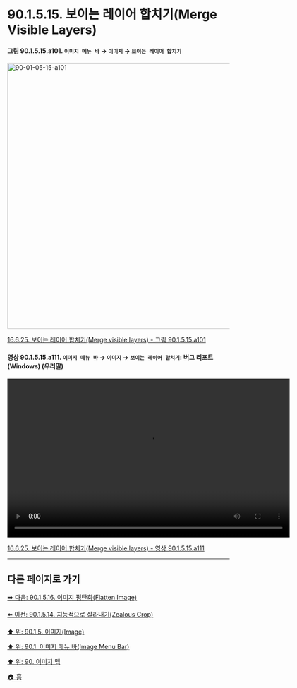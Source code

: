 # 90.1.5.15. 보이는 레이어 합치기(Merge Visible Layers)

<a id="90-01-05-15-a101"></a>

#### 그림 90.1.5.15.a101. `이미지 메뉴 바` → `이미지` → `보이는 레이어 합치기`
<img width="977" height="603" alt="90-01-05-15-a101" src="https://github.com/user-attachments/assets/ba5888db-ac38-46f4-9f4f-b944dc8a04fd" />

[16.6.25. 보이는 레이어 합치기(Merge visible layers) - 그림 90.1.5.15.a101](./16-06-25-00-merge_visible_layers.md#90-01-05-15-a101)

<a id="90-01-05-15-a111"></a>

#### 영상 90.1.5.15.a111. `이미지 메뉴 바` → `이미지` → `보이는 레이어 합치기`: 버그 리포트 (Windows) (우리말)
<video controls="controls" width="640" height="360" src="https://github.com/user-attachments/assets/1a515547-2a7d-4dc3-a22c-aefab489c5c9"></video>

[16.6.25. 보이는 레이어 합치기(Merge visible layers) - 영상 90.1.5.15.a111](./16-06-25-00-merge_visible_layers.md#90-01-05-15-a111)

***

## 다른 페이지로 가기

[➡️ 다음: 90.1.5.16. 이미지 평탄화(Flatten Image)](./90-01-05-16-flatten_image.md)

[⬅️ 이전: 90.1.5.14. 지능적으로 잘라내기(Zealous Crop)](./90-01-05-14-zealous_crop.md)

[⬆️ 위: 90.1.5. 이미지(Image)](./90-01-05-00-image.md)

[⬆️ 위: 90.1. 이미지 메뉴 바(Image Menu Bar)](./90-01-00-image-menu-bar.md)

[⬆️ 위: 90. 이미지 맵](./90-00-image-map.md)

[🏠 홈](./00-home.md)